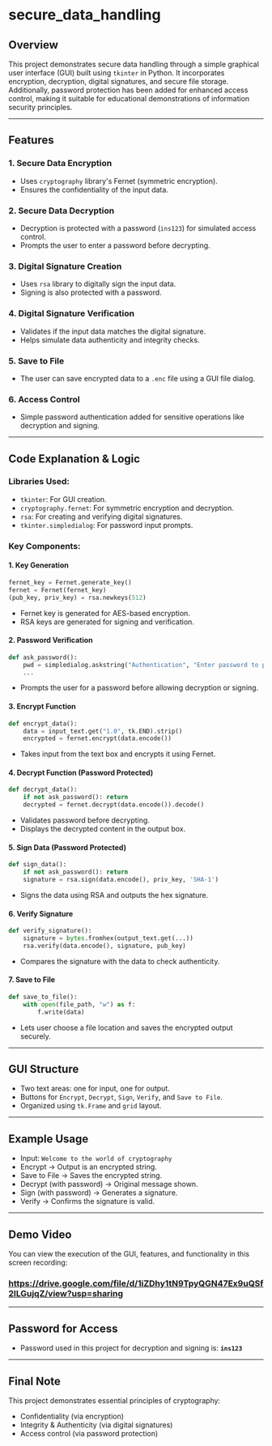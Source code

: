 # secure_data_handling


## Overview
This project demonstrates secure data handling through a simple graphical user interface (GUI) built using `tkinter` in Python. It incorporates encryption, decryption, digital signatures, and secure file storage. Additionally, password protection has been added for enhanced access control, making it suitable for educational demonstrations of information security principles.

---

## Features

### 1. **Secure Data Encryption**
- Uses `cryptography` library's Fernet (symmetric encryption).
- Ensures the confidentiality of the input data.

### 2. **Secure Data Decryption**
- Decryption is protected with a password (`ins123`) for simulated access control.
- Prompts the user to enter a password before decrypting.

### 3. **Digital Signature Creation**
- Uses `rsa` library to digitally sign the input data.
- Signing is also protected with a password.

### 4. **Digital Signature Verification**
- Validates if the input data matches the digital signature.
- Helps simulate data authenticity and integrity checks.

### 5. **Save to File**
- The user can save encrypted data to a `.enc` file using a GUI file dialog.

### 6. **Access Control**
- Simple password authentication added for sensitive operations like decryption and signing.

---

## Code Explanation & Logic

### Libraries Used:
- `tkinter`: For GUI creation.
- `cryptography.fernet`: For symmetric encryption and decryption.
- `rsa`: For creating and verifying digital signatures.
- `tkinter.simpledialog`: For password input prompts.

### Key Components:

#### 1. **Key Generation**
```python
fernet_key = Fernet.generate_key()
fernet = Fernet(fernet_key)
(pub_key, priv_key) = rsa.newkeys(512)
```
- Fernet key is generated for AES-based encryption.
- RSA keys are generated for signing and verification.

#### 2. **Password Verification**
```python
def ask_password():
    pwd = simpledialog.askstring("Authentication", "Enter password to proceed:", show='*')
    ...
```
- Prompts the user for a password before allowing decryption or signing.

#### 3. **Encrypt Function**
```python
def encrypt_data():
    data = input_text.get("1.0", tk.END).strip()
    encrypted = fernet.encrypt(data.encode())
```
- Takes input from the text box and encrypts it using Fernet.

#### 4. **Decrypt Function (Password Protected)**
```python
def decrypt_data():
    if not ask_password(): return
    decrypted = fernet.decrypt(data.encode()).decode()
```
- Validates password before decrypting.
- Displays the decrypted content in the output box.

#### 5. **Sign Data (Password Protected)**
```python
def sign_data():
    if not ask_password(): return
    signature = rsa.sign(data.encode(), priv_key, 'SHA-1')
```
- Signs the data using RSA and outputs the hex signature.

#### 6. **Verify Signature**
```python
def verify_signature():
    signature = bytes.fromhex(output_text.get(...))
    rsa.verify(data.encode(), signature, pub_key)
```
- Compares the signature with the data to check authenticity.

#### 7. **Save to File**
```python
def save_to_file():
    with open(file_path, "w") as f:
        f.write(data)
```
- Lets user choose a file location and saves the encrypted output securely.

---

## GUI Structure
- Two text areas: one for input, one for output.
- Buttons for `Encrypt`, `Decrypt`, `Sign`, `Verify`, and `Save to File`.
- Organized using `tk.Frame` and `grid` layout.

---

## Example Usage
- Input: `Welcome to the world of cryptography`
- Encrypt → Output is an encrypted string.
- Save to File → Saves the encrypted string.
- Decrypt (with password) → Original message shown.
- Sign (with password) → Generates a signature.
- Verify → Confirms the signature is valid.

---

## Demo Video
You can view the execution of the GUI, features, and functionality in this screen recording:
### https://drive.google.com/file/d/1iZDhy1tN9TpyQGN47Ex9uQSf2ILGujqZ/view?usp=sharing

---

## Password for Access
- Password used in this project for decryption and signing is: **`ins123`**

---

## Final Note
This project demonstrates essential principles of cryptography:
- Confidentiality (via encryption)
- Integrity & Authenticity (via digital signatures)
- Access control (via password protection)





